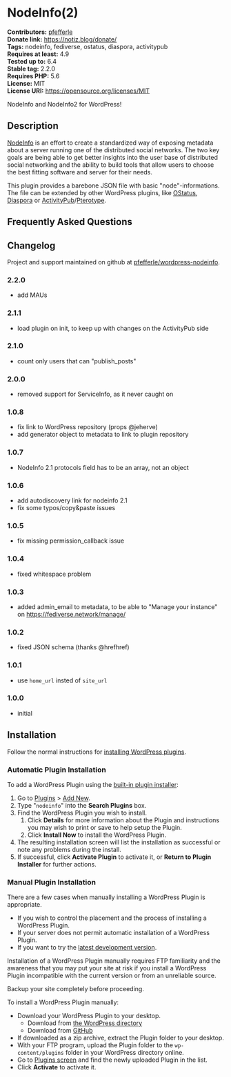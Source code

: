 # NodeInfo(2) #

**Contributors:** [pfefferle](https://profiles.wordpress.org/pfefferle/)  
**Donate link:** https://notiz.blog/donate/  
**Tags:** nodeinfo, fediverse, ostatus, diaspora, activitypub  
**Requires at least:** 4.9  
**Tested up to:** 6.4  
**Stable tag:** 2.2.0  
**Requires PHP:** 5.6  
**License:** MIT  
**License URI:** https://opensource.org/licenses/MIT  

NodeInfo and NodeInfo2 for WordPress!

## Description ##

[NodeInfo](http://nodeinfo.diaspora.software/) is an effort to create a standardized way of exposing metadata about a server running one of the distributed social networks. The two key goals are being able to get better insights into the user base of distributed social networking and the ability to build tools that allow users to choose the best fitting software and server for their needs.

This plugin provides a barebone JSON file with basic "node"-informations. The file can be extended by other WordPress plugins, like [OStatus](https://wordpress.org/plugins/ostatus-for-wordpress/), [Diaspora](https://github.com/pfefferle/wordpress-dandelion) or [ActivityPub](https://wordpress.org/plugins/activitypub/)/[Pterotype](https://wordpress.org/plugins/pterotype/).

## Frequently Asked Questions ##

## Changelog ##

Project and support maintained on github at [pfefferle/wordpress-nodeinfo](https://github.com/pfefferle/wordpress-nodeinfo).

### 2.2.0 ###

* add MAUs

### 2.1.1 ###

* load plugin on init, to keep up with changes on the ActivityPub side

### 2.1.0 ###

* count only users that can "publish_posts"

### 2.0.0 ###

* removed support for ServiceInfo, as it never caught on

### 1.0.8 ###

* fix link to WordPress repository (props @jeherve)
* add generator object to metadata to link to plugin repository

### 1.0.7 ###

* NodeInfo 2.1 protocols field has to be an array, not an object

### 1.0.6 ###

* add autodiscovery link for nodeinfo 2.1
* fix some typos/copy&paste issues

### 1.0.5 ###

* fix missing permission_callback issue

### 1.0.4 ###

* fixed whitespace problem

### 1.0.3 ###

* added admin_email to metadata, to be able to "Manage your instance" on https://fediverse.network/manage/

### 1.0.2 ###

* fixed JSON schema (thanks @hrefhref)

### 1.0.1 ###

* use `home_url` insted of `site_url`

### 1.0.0 ###

* initial

## Installation ##

Follow the normal instructions for [installing WordPress plugins](https://codex.wordpress.org/Managing_Plugins#Installing_Plugins).

### Automatic Plugin Installation ###

To add a WordPress Plugin using the [built-in plugin installer](https://codex.wordpress.org/Administration_Screens#Add_New_Plugins):

1. Go to [Plugins](https://codex.wordpress.org/Administration_Screens#Plugins) > [Add New](https://codex.wordpress.org/Plugins_Add_New_Screen).
1. Type "`nodeinfo`" into the **Search Plugins** box.
1. Find the WordPress Plugin you wish to install.
    1. Click **Details** for more information about the Plugin and instructions you may wish to print or save to help setup the Plugin.
    1. Click **Install Now** to install the WordPress Plugin.
1. The resulting installation screen will list the installation as successful or note any problems during the install.
1. If successful, click **Activate Plugin** to activate it, or **Return to Plugin Installer** for further actions.

### Manual Plugin Installation ###

There are a few cases when manually installing a WordPress Plugin is appropriate.

* If you wish to control the placement and the process of installing a WordPress Plugin.
* If your server does not permit automatic installation of a WordPress Plugin.
* If you want to try the [latest development version](https://github.com/pfefferle/wordpress-nodeinfo).

Installation of a WordPress Plugin manually requires FTP familiarity and the awareness that you may put your site at risk if you install a WordPress Plugin incompatible with the current version or from an unreliable source.

Backup your site completely before proceeding.

To install a WordPress Plugin manually:

* Download your WordPress Plugin to your desktop.
    * Download from [the WordPress directory](https://wordpress.org/plugins/nodeinfo/)
    * Download from [GitHub](https://github.com/pfefferle/wordpress-nodeinfo/releases)
* If downloaded as a zip archive, extract the Plugin folder to your desktop.
* With your FTP program, upload the Plugin folder to the `wp-content/plugins` folder in your WordPress directory online.
* Go to [Plugins screen](https://wordpress.org/support/article/plugins-add-new-screen/) and find the newly uploaded Plugin in the list.
* Click **Activate** to activate it.
